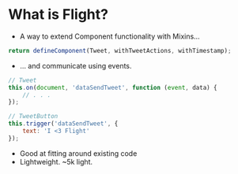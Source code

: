# What is Flight?

- A way to extend Component functionality with Mixins&hellip;
```js
return defineComponent(Tweet, withTweetActions, withTimestamp);
```
- &hellip; and communicate using events.
```js
// Tweet
this.on(document, 'dataSendTweet', function (event, data) {
    // . . .
});
```
```js
// TweetButton
this.trigger('dataSendTweet', {
    text: 'I <3 Flight'
});
```
- Good at fitting around existing code
- Lightweight. ~5k light.
